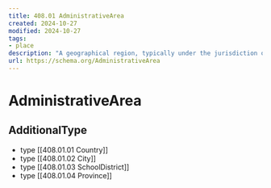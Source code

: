 ```yaml
---
title: 408.01 AdministrativeArea
created: 2024-10-27
modified: 2024-10-27
tags:
- place
description: "A geographical region, typically under the jurisdiction of a particular government."
url: https://schema.org/AdministrativeArea
---
```

# AdministrativeArea

## AdditionalType
- type [[408.01.01 Country]]
- type [[408.01.02 City]]
- type [[408.01.03 SchoolDistrict]]
- type [[408.01.04 Province]]

